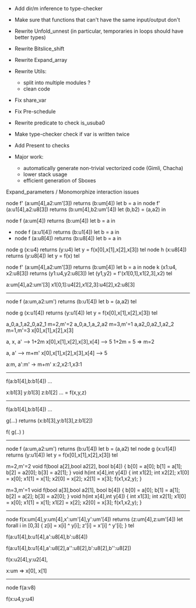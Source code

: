
- Add dir/m inference to type-checker
- Make sure that functions that can't have the same input/output don't
- Rewrite Unfold_unnest (in particular, temporaries in loops should have better types)
- Rewrite Bitslice_shift
- Rewrite Expand_array
- Rewrite Utils:
   - split into multiple modules ?
   - clean code
- Fix share_var
- Fix Pre-schedule
- Rewrite predicate to check is_usuba0
- Make type-checker check if var is written twice
- Add Present to checks

- Major work:
  * automatically generate non-trivial vectorized code (Gimli, Chacha)
  * lower stack usage
  * efficient generation of Sboxes

Expand_parameters / Monomorphize interaction issues


node f' (a:um[4],a2:um'[3]) returns (b:um[4]) let b = a in
node f' (a:u1[4],a2:u8[3]) returns (b:um[4],b2:um'[4]) let (b,b2) = (a,a2) in



node f (a:um[4]) returns (b:um[4]) let b = a in

- node f (a:u1[4]) returns (b:u1[4]) let b = a in
- node f (a:u8[4]) returns (b:u8[4]) let b = a in

node g (x:u4) returns (y:u4) let y = f(x[0],x[1],x[2],x[3]) tel
node h (x:u8[4]) returns (y:u8[4]) let y = f(x) tel


node f' (a:um[4],a2:um'[3]) returns (b:um[4]) let b = a in
node k (x1:u4, x2:u8[3]) returns (y1:u4,y2:u8[3]) let (y1,y2) = f'(x1[0,1],x1[2,3],x2) tel

a:um[4],a2:um'[3]
x1[0,1]:u4[2],x1[2,3]:u4[2],x2:u8[3]


----

node f (a:um,a2:um') returns (b:u1[4]) let b = (a,a2) tel

node g (x:u1[4]) returns (y:u1[4]) let y = f(x[0],x[1],x[2],x[3]) tel


a_0,a_1,a2_0,a2_1   m=2,m'=2
a_0,a_1,a_2,a2      m=3,m'=1
a,a2_0,a2_1,a2_2    m=1,m'=3
x[0],x[1],x[2],x[3]


a, x, a'    --> 1+2m
x[0],x[1],x[2],x[3],x[4] --> 5
1+2m = 5  => m=2

a, a'    --> m+m'
x[0],x[1],x[2],x[3],x[4] --> 5

a:m, a':m'   -> m+m'
x:2,x2:1,x3:1


----

f(a:b1[4],b:b1[4]) ...


x:b1[3]
y:b1[3]
z:b1[2]
... = f(x,y,z)


----
f(a:b1[4],b:b1[4]) ...

g(...) returns (x:b1[3],y:b1[3],z:b1[2])

f( g(..) )

----
node f (a:um,a2:um') returns (b:u1[4]) let b = (a,a2) tel
node g (x:u1[4]) returns (y:u1[4]) let y = f(x[0],x[1],x[2],x[3]) tel

m=2,m'=2
void f(bool a[2],bool a2[2], bool b[4]) {
  b[0] = a[0];
  b[1] = a[1];
  b[2] = a2[0];
  b[3] = a2[1];
}
void h(int x[4],int y[4]) {
  int x1[2];
  int x2[2];
  x1[0] = x[0];
  x1[1] = x[1];
  x2[0] = x[2];
  x2[1] = x[3];
  f(x1,x2,y);
}

m=3,m'=1
void f(bool a[3],bool a2[1], bool b[4]) {
  b[0] = a[0];
  b[1] = a[1];
  b[2] = a[2];
  b[3] = a2[0];
}
void h(int x[4],int y[4]) {
  int x1[3];
  int x2[1];
  x1[0] = x[0];
  x1[1] = x[1];
  x1[2] = x[2];
  x2[0] = x[3];
  f(x1,x2,y);
}


----

node f(x:um[4],y:um[4],x':um'[4],y':um'[4]) returns (z:um[4],z:um'[4]) let
  forall i in [0,3] {
    z[i] = x[i] ^ y[i];
    z'[i] = x'[i] ^ y'[i];
  }
tel


f(a:u1[4],b:u1[4],a':u8[4],b':u8[4])

f(a:u1[4],b:u1[4],a':u8[2],a'':u8[2],b':u8[2],b'':u8[2])


f(x:u2[4],y:u2[4],


x:um => x[0], x[1]



-----

node f(a:v8)

f(x:u4,y:u4)
